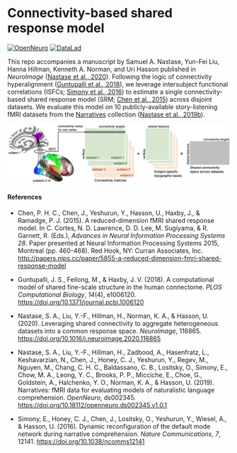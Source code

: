 # Connectivity-based shared response model

[![OpenNeuro](https://img.shields.io/badge/Data-OpenNeuro-teal)](https://openneuro.org/datasets/ds002345)
[![DataLad](https://img.shields.io/badge/Data-DataLad-orange)](http://datasets.datalad.org/?dir=/labs/hasson/narratives)

This repo accompanies a manuscript by Samuel A. Nastase, Yun-Fei Liu, Hanna Hillman, Kenneth A. Norman, and Uri Hasson published in *NeuroImage* ([Nastase et al., 2020](https://doi.org/10.1016/j.neuroimage.2020.116865)). Following the logic of connectivity hyperalignment ([Guntupalli et al., 2018](https://doi.org/10.1371/journal.pcbi.1006120)), we leverage intersubject functional correlations (ISFCs; [Simony et al., 2016](https://doi.org/10.1038/ncomms12141)) to estimate a single connectivity-based shared response model (SRM; [Chen et al., 2015](http://papers.nips.cc/paper/5855-a-reduced-dimension-fmri-shared-response-model)) across disjoint datasets. We evaluate this model on 10 publicly-available story-listening fMRI datasets from the [Narratives](https://snastase.github.io/datasets/ds002345) collection ([Nastase et al., 2019b](https://openneuro.org/datasets/ds002345)).

![Alt text](./cSRM_schematic.png?raw=true&s=100 "cSRM schematic")

#### References
* Chen, P. H. C., Chen, J., Yeshurun, Y., Hasson, U., Haxby, J., & Ramadge, P. J. (2015). A reduced-dimension fMRI shared response model. In C. Cortes, N. D. Lawrence, D. D. Lee, M. Sugiyama, & R. Garnett, R. (Eds.), *Advances in Neural Information Processing Systems 28*. Paper presented at Neural Information Processing Systems 2015, Montreal (pp. 460-468). Red Hook, NY: Curran Associates, Inc. http://papers.nips.cc/paper/5855-a-reduced-dimension-fmri-shared-response-model

* Guntupalli, J. S., Feilong, M., & Haxby, J. V. (2018). A computational model of shared fine-scale structure in the human connectome. *PLOS Computational Biology*, *14*(4), e1006120. https://doi.org/10.1371/journal.pcbi.1006120

* Nastase, S. A., Liu, Y.-F., Hillman, H., Norman, K. A., & Hasson, U. (2020). Leveraging shared connectivity to aggregate heterogeneous datasets into a common response space. *NeuroImage*, 116865. https://doi.org/10.1016/j.neuroimage.2020.116865

* Nastase, S. A., Liu, Y.-F., Hillman, H., Zadbood, A., Hasenfratz, L., Keshavarzian, N., Chen, J., Honey, C. J., Yeshurun, Y., Regev, M., Nguyen, M., Chang, C. H. C., Baldassano, C. B., Lositsky, O., Simony, E., Chow, M. A., Leong, Y. C., Brooks, P. P., Micciche, E., Choe, G., Goldstein, A., Halchenko, Y. O., Norman, K. A., & Hasson, U. (2019). Narratives: fMRI data for evaluating models of naturalistic language comprehension. *OpenNeuro*, ds002345. https://doi.org/10.18112/openneuro.ds002345.v1.0.1

* Simony, E., Honey, C. J., Chen, J., Lositsky, O., Yeshurun, Y., Wiesel, A., & Hasson, U. (2016). Dynamic reconfiguration of the default mode network during narrative comprehension. *Nature Communications*, *7*, 12141. https://doi.org/10.1038/ncomms12141
